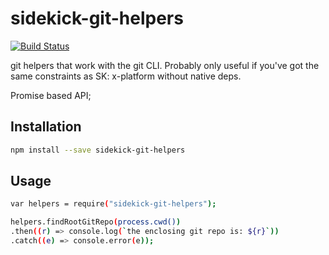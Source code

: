 # sidekick-git-helpers

[![Build Status](https://travis-ci.org/sidekickcode/sidekick-git-helpers.svg?branch=master)](https://travis-ci.org/sidekickcode/sidekick-git-helpers)

git helpers that work with the git CLI. Probably only useful if you've got the same constraints as SK: x-platform without native deps.

Promise based API;

## Installation

```sh
npm install --save sidekick-git-helpers
```

## Usage

```sh
var helpers = require("sidekick-git-helpers");

helpers.findRootGitRepo(process.cwd())
.then((r) => console.log(`the enclosing git repo is: ${r}`))
.catch((e) => console.error(e));
```

